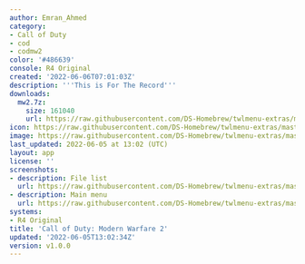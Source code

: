 ```yaml
---
author: Emran_Ahmed
category:
- Call of Duty
- cod
- codmw2
color: '#486639'
console: R4 Original
created: '2022-06-06T07:01:03Z'
description: '''This is For The Record'''
downloads:
  mw2.7z:
    size: 161040
    url: https://raw.githubusercontent.com/DS-Homebrew/twlmenu-extras/master/_nds/TWiLightMenu/r4menu/themes/mw2.7z
icon: https://raw.githubusercontent.com/DS-Homebrew/twlmenu-extras/master/_nds/TWiLightMenu/r4menu/themes/meta/mw2/icon.png
image: https://raw.githubusercontent.com/DS-Homebrew/twlmenu-extras/master/_nds/TWiLightMenu/r4menu/themes/meta/mw2/icon.png
last_updated: 2022-06-05 at 13:02 (UTC)
layout: app
license: ''
screenshots:
- description: File list
  url: https://raw.githubusercontent.com/DS-Homebrew/twlmenu-extras/master/_nds/TWiLightMenu/r4menu/themes/meta/mw2/screenshots/file-list.png
- description: Main menu
  url: https://raw.githubusercontent.com/DS-Homebrew/twlmenu-extras/master/_nds/TWiLightMenu/r4menu/themes/meta/mw2/screenshots/main-menu.png
systems:
- R4 Original
title: 'Call of Duty: Modern Warfare 2'
updated: '2022-06-05T13:02:34Z'
version: v1.0.0
---
```

